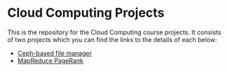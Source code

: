# Cloud Computing Projects
This is the repository for the Cloud Computing course projects. It consists of two projects which you can find the links to the details of each below:

* [Ceph-based file manager](/CephProject/README.md)
* [MapReduce PageRank](/PageRank/README.md)
